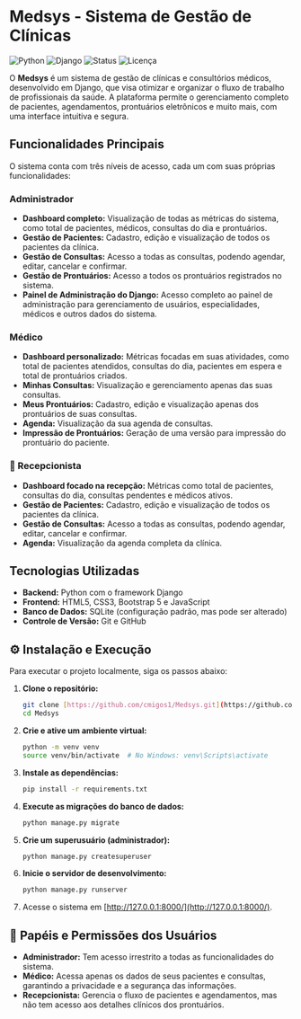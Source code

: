 # Medsys - Sistema de Gestão de Clínicas

![Python](https://img.shields.io/badge/Python-3.7%2B-blue.svg)
![Django](https://img.shields.io/badge/Django-3.2%2B-green.svg)
![Status](https://img.shields.io/badge/status-em%20desenvolvimento-yellow.svg)
![Licença](https://img.shields.io/badge/licen%C3%A7a-MIT-lightgrey.svg)

O **Medsys** é um sistema de gestão de clínicas e consultórios médicos, desenvolvido em Django, que visa otimizar e organizar o fluxo de trabalho de profissionais da saúde. A plataforma permite o gerenciamento completo de pacientes, agendamentos, prontuários eletrônicos e muito mais, com uma interface intuitiva e segura.

## Funcionalidades Principais

O sistema conta com três níveis de acesso, cada um com suas próprias funcionalidades:

### Administrador
- **Dashboard completo:** Visualização de todas as métricas do sistema, como total de pacientes, médicos, consultas do dia e prontuários.
- **Gestão de Pacientes:** Cadastro, edição e visualização de todos os pacientes da clínica.
- **Gestão de Consultas:** Acesso a todas as consultas, podendo agendar, editar, cancelar e confirmar.
- **Gestão de Prontuários:** Acesso a todos os prontuários registrados no sistema.
- **Painel de Administração do Django:** Acesso completo ao painel de administração para gerenciamento de usuários, especialidades, médicos e outros dados do sistema.

### Médico
- **Dashboard personalizado:** Métricas focadas em suas atividades, como total de pacientes atendidos, consultas do dia, pacientes em espera e total de prontuários criados.
- **Minhas Consultas:** Visualização e gerenciamento apenas das suas consultas.
- **Meus Prontuários:** Cadastro, edição e visualização apenas dos prontuários de suas consultas.
- **Agenda:** Visualização da sua agenda de consultas.
- **Impressão de Prontuários:** Geração de uma versão para impressão do prontuário do paciente.

### 👥 Recepcionista
- **Dashboard focado na recepção:** Métricas como total de pacientes, consultas do dia, consultas pendentes e médicos ativos.
- **Gestão de Pacientes:** Cadastro, edição e visualização de todos os pacientes da clínica.
- **Gestão de Consultas:** Acesso a todas as consultas, podendo agendar, editar, cancelar e confirmar.
- **Agenda:** Visualização da agenda completa da clínica.

## Tecnologias Utilizadas

- **Backend:** Python com o framework Django
- **Frontend:** HTML5, CSS3, Bootstrap 5 e JavaScript
- **Banco de Dados:** SQLite (configuração padrão, mas pode ser alterado)
- **Controle de Versão:** Git e GitHub

## ⚙️ Instalação e Execução

Para executar o projeto localmente, siga os passos abaixo:

1.  **Clone o repositório:**
    ```bash
    git clone [https://github.com/cmigos1/Medsys.git](https://github.com/cmigos1/Medsys.git)
    cd Medsys
    ```

2.  **Crie e ative um ambiente virtual:**
    ```bash
    python -m venv venv
    source venv/bin/activate  # No Windows: venv\Scripts\activate
    ```

3.  **Instale as dependências:**
    ```bash
    pip install -r requirements.txt
    ```

4.  **Execute as migrações do banco de dados:**
    ```bash
    python manage.py migrate
    ```

5.  **Crie um superusuário (administrador):**
    ```bash
    python manage.py createsuperuser
    ```

6.  **Inicie o servidor de desenvolvimento:**
    ```bash
    python manage.py runserver
    ```

7.  Acesse o sistema em [http://127.0.0.1:8000/](http://127.0.0.1:8000/).

## 👥 Papéis e Permissões dos Usuários

-   **Administrador:** Tem acesso irrestrito a todas as funcionalidades do sistema.
-   **Médico:** Acessa apenas os dados de seus pacientes e consultas, garantindo a privacidade e a segurança das informações.
-   **Recepcionista:** Gerencia o fluxo de pacientes e agendamentos, mas não tem acesso aos detalhes clínicos dos prontuários.

